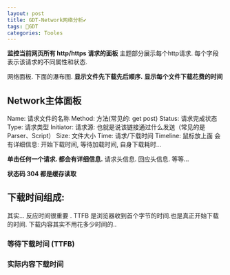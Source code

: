 ```yaml
---
layout: post
title: GDT-Network网络分析✔︎
tags: 💯GDT
categories: Tooles
---
```


**监控当前网页所有 http/https 请求的面板**
主题部分展示每个http请求.
每个字段表示该请求的不同属性和状态.


网络面板. 下面的瀑布图. 
**显示文件先下载先后顺序.**
**显示每个文件下载花费的时间**




## Network主体面板

Name: 请求文件的名称
Method: 方法(常见的: get post)
Status: 请求完成状态
Type: 请求类型
Initiator: 请求源: 也就是说该链接通过什么发送（常见的是Parser、Script）
Size: 文件大小
Time: 请求/下载时间
Timeline: 鼠标放上面 会有详细信息:
开始下载时间, 等待加载时间, 自身下载耗时...



**单击任何一个请求. 都会有详细信息.**
请求头信息. 
回应头信息.
等等...



**状态码 304 都是缓存读取**














## 下载时间组成:
其实... 反应时间很重要 . 
TTFB 是浏览器收到首个字节的时间.也是真正开始下载的时间.
下载内容其实不用花多少时间的..



### 等待下载时间 (TTFB)



### 实际内容下载时间